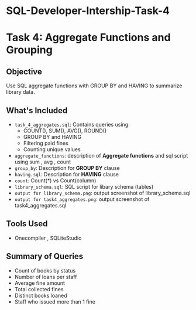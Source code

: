 # SQL-Developer-Intership-Task-4
# Task 4: Aggregate Functions and Grouping

## Objective
Use SQL aggregate functions with GROUP BY and HAVING to summarize library data.

## What's Included
- `task_4_aggregates.sql`: Contains queries using:
  - COUNT(), SUM(), AVG(), ROUND()
  - GROUP BY and HAVING
  - Filtering paid fines
  - Counting unique values
- `aggregate_functions`: description of **Aggregate functions** and sql script using sum , avg , count
- `group_by`: Description for **GROUP BY** clause
- `having.sql`: Description for **HAVING** clause
- `count`: Count(*) vs Count(column)
- `library_schema.sql`: SQL script for libary schema (tables)
- `output for library_schema.png`: output screenshot of library_schema.sql
- `output for task4_aggregates.png`: output screenshot of task4_aggregates.sql
 
## Tools Used
- Onecompiler , SQLiteStudio

## Summary of Queries
- Count of books by status
- Number of loans per staff
- Average fine amount
- Total collected fines
- Distinct books loaned
- Staff who issued more than 1 fine

